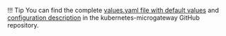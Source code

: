 !!! Tip
    You can find the complete [values.yaml file with default values](https://github.com/wso2/kubernetes-microgateway/blob/v1.0.0.1/helm/choreo-connect/values.yaml) and [configuration description](https://github.com/wso2/kubernetes-microgateway/blob/v1.0.0.1/helm/choreo-connect/README.md#configuration) in the kubernetes-microgateway GitHub repository.
